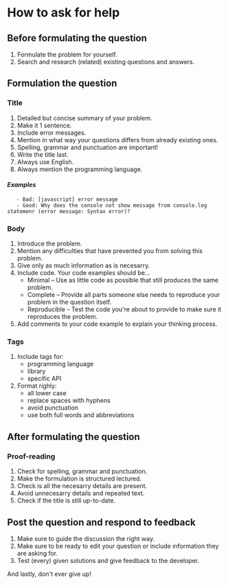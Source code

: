 # How to ask for help

## Before formulating the question
1. Formulate the problem for yourself.
2. Search and research (related) existing questions and answers.

## Formulation the question
### Title
1. Detailed but concise summary of your problem.
2. Make it 1 sentence.
3. Include error messages.
4. Mention in what way your questions differs from already existing ones.
5. Spelling, grammar and punctuation are important! 
6. Write the title last.
7. Always use English.
8. Always mention the programming language.

#### ***Examples***
       - Bad: [javascript] error message
       - Good: Why does the console not show message from console.log statemenr (error message: Syntax error)?

### Body 
1. Introduce the problem.
2. Mention any difficulties that have prevented you from solving this problem.
3. Give only as much information as is necesarry.
4. Include code. Your code examples should be…
   - Minimal – Use as little code as possible that still produces the same problem.
   - Complete – Provide all parts someone else needs to reproduce your problem in the question itself.
   - Reproducible – Test the code you're about to provide to make sure it reproduces the problem.
5. Add comments to your code example to explain your thinking process. 

### Tags
1. Include tags for:
   - programming language
   - library
   - specific API
2. Format righly:
   - all lower case
   - replace spaces with hyphens
   - avoid punctuation 
   - use both full words and abbreviations

## After formulating the question
### Proof-reading
1. Check for spelling, grammar and punctuation.
2. Make the formulation is structured lectured.
3. Check is all the necesarry details are present.
4. Avoid unnecesarry details and repeated text.
5. Check if the title is still up-to-date.

## Post the question and respond to feedback
1. Make sure to guide the discussion the right way.
2. Make sure to be ready to edit your question or include information they are asking for.
3. Test (every) given solutions and give feedback to the developer.

And lastly, don't ever give up!

